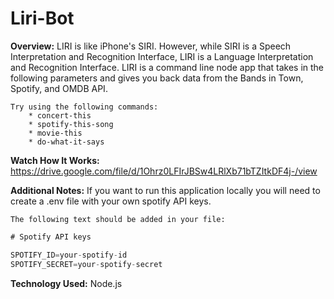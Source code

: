 # Liri-Bot

**Overview:**
LIRI is like iPhone's SIRI. However, while SIRI is a Speech Interpretation and Recognition Interface, LIRI is a Language Interpretation and Recognition Interface. LIRI is a command line node app that takes in the following parameters and gives you back data from the Bands in Town, Spotify, and OMDB API.

    Try using the following commands: 
        * concert-this
        * spotify-this-song
        * movie-this
        * do-what-it-says

**Watch How It Works:**
https://drive.google.com/file/d/1Ohrz0LFIrJBSw4LRlXb71bTZItkDF4j-/view

**Additional Notes:**
If you want to run this application locally you will need to create a .env file with your own spotify API keys. 

    The following text should be added in your file: 

```js
# Spotify API keys

SPOTIFY_ID=your-spotify-id
SPOTIFY_SECRET=your-spotify-secret

```

**Technology Used:** 
Node.js